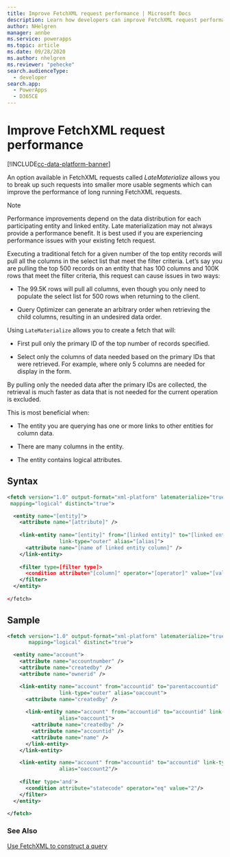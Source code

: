 ```yaml
---
title: Improve FetchXML request performance | Microsoft Docs
description: Learn how developers can improve FetchXML request performance when using Common Data Service.
author: NHelgren
manager: annbe
ms.service: powerapps
ms.topic: article
ms.date: 09/28/2020
ms.author: nhelgren
ms.reviewer: "pehecke"
search.audienceType: 
  - developer
search.app: 
  - PowerApps
  - D365CE
---
```


# Improve FetchXML request performance

[!INCLUDE[cc-data-platform-banner](../../includes/cc-data-platform-banner.md)]

An option available in FetchXML requests called *LateMaterialize* allows you to break up such
requests into smaller more usable segments which can improve the performance of long running FetchXML requests.

> [!NOTE]
> Performance improvements depend on the data distribution for each
> participating entity and linked entity. Late materialization may not always
> provide a performance benefit. It is best used if you are experiencing
> performance issues with your existing fetch request.

Executing a traditional fetch for a given number of the top entity records will pull all
the columns in the select list that meet the filter criteria. Let’s say you are
pulling the top 500 records on an entity that has 100 columns and 100K rows
that meet the filter criteria, this request can cause issues in two ways:

- The 99.5K rows will pull all columns, even though you only need to populate
  the select list for 500 rows when returning to the client.

- Query Optimizer can generate an arbitrary order when retrieving the child
  columns, resulting in an undesired data order.

Using `LateMaterialize` allows you to create a fetch that will:

- First pull only the primary ID of the top number of records specified.

- Select only the columns of data needed based on the primary IDs that were
  retrieved. For example, where only 5 columns are needed for display in the form.

By pulling only the needed data after the primary IDs are collected, the
retrieval is much faster as data that is not needed for the current operation is
excluded.

This is most beneficial when:

- The entity you are querying has one or more links to other entities for column data.

- There are many columns in the entity.

- The entity contains logical attributes.

## Syntax

```xml
<fetch version="1.0" output-format="xml-platform" latematerialize="true"
 mapping="logical" distinct="true">

  <entity name="[entity]">​
    <attribute name="[attribute]" />
​
    <link-entity name="[entity]" from="[linked entity]" to="[linked entityid]"
                 link-type="outer" alias="[alias]">​
      <attribute name="[name of linked entity column]" />​
    </link-entity>
​
    <filter type=[filter type]>​
      <condition attribute="[column]" operator="[operator]" value="[value]"/> ​
    </filter>​
  </entity>
​
</fetch>
```

## Sample

```XML
<fetch version="1.0" output-format="xml-platform" latematerialize="true"
       mapping="logical" distinct="true">

  <entity name="account">​
    <attribute name="accountnumber" />​
    <attribute name="createdby" />​
    <attribute name="ownerid" />​

    <link-entity name="account" from="accountid" to="parentaccountid"
                 link-type="outer" alias="oaccount">​
      <attribute name="createdby" />
​
      <link-entity name="account" from="accountid" to="accountid" link-type="outer"
                 alias="oaccount1">​
        <attribute name="createdby" />​
        <attribute name="accountid" />​
        <attribute name="name" />​
      </link-entity>​
    </link-entity>​

    <link-entity name="account" from="accountid" to="accountid" link-type="outer"
                 alias="oaccount2"/>
​
    <filter type='and'>​
      <condition attribute="statecode" operator="eq" value="2"/> ​
    </filter>​
  </entity>​

</fetch>
```

### See Also

[Use FetchXML to construct a query](use-fetchxml-construct-query.md)